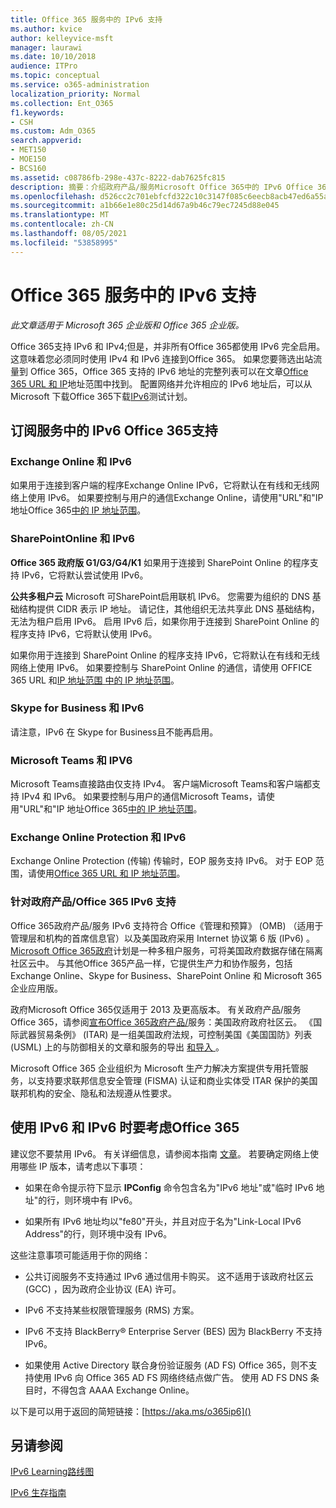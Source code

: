 ```yaml
---
title: Office 365 服务中的 IPv6 支持
ms.author: kvice
author: kelleyvice-msft
manager: laurawi
ms.date: 10/10/2018
audience: ITPro
ms.topic: conceptual
ms.service: o365-administration
localization_priority: Normal
ms.collection: Ent_O365
f1.keywords:
- CSH
ms.custom: Adm_O365
search.appverid:
- MET150
- MOE150
- BCS160
ms.assetid: c08786fb-298e-437c-8222-dab7625fc815
description: 摘要：介绍政府产品/服务Microsoft Office 365中的 IPv6 Office 365支持。
ms.openlocfilehash: d526cc2c701ebfcfd322c10c3147f085c6eecb8acb47ed6a55a3c95641ea76cb
ms.sourcegitcommit: a1b66e1e80c25d14d67a9b46c79ec7245d88e045
ms.translationtype: MT
ms.contentlocale: zh-CN
ms.lasthandoff: 08/05/2021
ms.locfileid: "53858995"
---
```

# <a name="ipv6-support-in-office-365-services"></a>Office 365 服务中的 IPv6 支持

*此文章适用于 Microsoft 365 企业版和 Office 365 企业版。* 

Office 365支持 IPv6 和 IPv4;但是，并非所有Office 365都使用 IPv6 完全启用。 这意味着您必须同时使用 IPv4 和 IPv6 连接到Office 365。 如果您要筛选出站流量到 Office 365，Office 365 支持的 IPv6 地址的完整列表可以在文章[Office 365 URL 和 IP](urls-and-ip-address-ranges.md)地址范围中找到。 配置网络并允许相应的 IPv6 地址后，可以从 Microsoft 下载Office 365下载[IPv6](https://go.microsoft.com/fwlink/?LinkId=293447)测试计划。
  
## <a name="ipv6-support-in-office-365-subscription-service"></a>订阅服务中的 IPv6 Office 365支持

### <a name="exchange-online-and-ipv6"></a>Exchange Online 和 IPv6

如果用于连接到客户端的程序Exchange Online IPv6，它将默认在有线和无线网络上使用 IPv6。 如果要控制与用户的通信Exchange Online，请使用"URL"和"IP 地址Office 365[中的 IP 地址范围](urls-and-ip-address-ranges.md)。
  
### <a name="sharepoint-online-and-ipv6"></a>SharePointOnline 和 IPv6

 **Office 365 政府版 G1/G3/G4/K1** 如果用于连接到 SharePoint Online 的程序支持 IPv6，它将默认尝试使用 IPv6。
  
 **公共多租户云** Microsoft 可SharePoint启用联机 IPv6。 您需要为组织的 DNS 基础结构提供 CIDR 表示 IP 地址。 请记住，其他组织无法共享此 DNS 基础结构，无法为租户启用 IPv6。 启用 IPv6 后，如果你用于连接到 SharePoint Online 的程序支持 IPv6，它将默认使用 IPv6。
  
如果你用于连接到 SharePoint Online 的程序支持 IPv6，它将默认在有线和无线网络上使用 IPv6。 如果要控制与 SharePoint Online 的通信，请使用 OFFICE 365 URL 和[IP 地址范围 中的 IP 地址范围](urls-and-ip-address-ranges.md)。
  
 
  
### <a name="skype-for-business-and-ipv6"></a>Skype for Business 和 IPv6

请注意，IPv6 在 Skype for Business且不能再启用。

### <a name="microsoft-teams-and-ipv6"></a>Microsoft Teams 和 IPV6

Microsoft Teams直接路由仅支持 IPv4。 客户端Microsoft Teams和客户端都支持 IPv4 和 IPv6。 如果要控制与用户的通信Microsoft Teams，请使用"URL"和"IP 地址Office 365[中的 IP 地址范围](urls-and-ip-address-ranges.md)。
  
### <a name="exchange-online-protection-and-ipv6"></a>Exchange Online Protection 和 IPv6

Exchange Online Protection (传输) 传输时，EOP 服务支持 IPv6。 对于 EOP 范围，请使用[Office 365 URL 和 IP 地址范围](urls-and-ip-address-ranges.md)。
  
### <a name="ipv6-support-for-office-365-government-offerings"></a>针对政府产品/Office 365 IPv6 支持

Office 365政府产品/服务 IPv6 支持符合 Office《管理和预算》 (OMB) （适用于管理层和机构的首席信息官）以及美国政府采用 Internet 协议第 6 版 (IPv6) 。 [Microsoft Office 365政府](https://go.microsoft.com/fwlink/p/?LinkId=325414)计划是一种多租户服务，可将美国政府数据存储在隔离社区云中。 与其他Office 365产品一样，它提供生产力和协作服务，包括 Exchange Online、Skype for Business、SharePoint Online 和 Microsoft 365 企业应用版。 

政府Microsoft Office 365仅适用于 2013 及更高版本。 有关政府产品/服务Office 365，请参阅[宣布Office 365政府产品/](https://go.microsoft.com/fwlink/p/?LinkId=325414)服务：美国政府政府社区云。 《国际武器贸易条例》 (ITAR) 是一组美国政府法规，可控制美国《美国国防》列表 (USML) 上的与防御相关的文章和服务的导出 [和导入 ](https://go.microsoft.com/fwlink/p/?LinkId=325415)。 

Microsoft Office 365 企业组织为 Microsoft 生产力解决方案提供专用托管服务，以支持要求联邦信息安全管理 (FISMA) 认证和商业实体受 ITAR 保护的美国联邦机构的安全、隐私和法规遵从性要求。
  
## <a name="things-to-consider-when-using-ipv6-and-office-365"></a>使用 IPv6 和 IPv6 时要考虑Office 365

建议您不要禁用 IPv6。 有关详细信息，请参阅本指南 [文章](https://support.microsoft.com/help/929852/guidance-for-configuring-ipv6-in-windows-for-advanced-users)。 若要确定网络上使用哪些 IP 版本，请考虑以下事项：
  
- 如果在命令提示符下显示 **IPConfig** 命令包含名为"IPv6 地址"或"临时 IPv6 地址"的行，则环境中有 IPv6。

- 如果所有 IPv6 地址均以"fe80"开头，并且对应于名为"Link-Local IPv6 Address"的行，则环境中没有 IPv6。

这些注意事项可能适用于你的网络：
  
- 公共订阅服务不支持通过 IPv6 通过信用卡购买。 这不适用于该政府社区云 (GCC) ，因为政府企业协议 (EA) 许可。

- IPv6 不支持某些权限管理服务 (RMS) 方案。

- IPv6 不支持 BlackBerry® Enterprise Server (BES) 因为 BlackBerry 不支持 IPv6。

- 如果使用 Active Directory 联合身份验证服务 (AD FS) Office 365，则不支持使用 IPv6 向 Office 365 AD FS 网络终结点做广告。 使用 AD FS DNS 条目时，不得包含 AAAA Exchange Online。 

以下是可以用于返回的简短链接：[https://aka.ms/o365ip6]()
  
## <a name="see-also"></a>另请参阅

[IPv6 Learning路线图](/previous-versions/windows/it-pro/windows-server-2008-R2-and-2008/gg250710(v%3dws.10))
  
[IPv6 生存指南](https://social.technet.microsoft.com/wiki/contents/articles/1728.ipv6-survival-guide.aspx)
